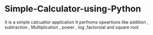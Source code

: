 # Simple-Calculator-using-Python
It is a simple calcualtor application 
It perfroms opeartions like addition , subtraction , Multiplication , power , log ,factoroial and square root
